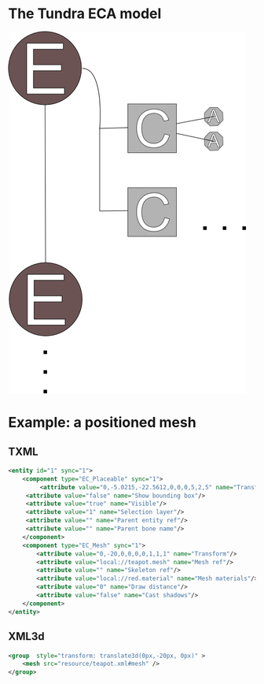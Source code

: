 The Tundra ECA model
====================

![(ECA Diagram)](https://github.com/realXtend/doc/raw/master/ec_model.png "Entity-Component model")

Example: a positioned mesh
==========================

TXML
----

```xml
<entity id="1" sync="1">
    <component type="EC_Placeable" sync="1">
         <attribute value="0,-5.0215,-22.5612,0,0,0,5,2,5" name="Transform"/>
	 <attribute value="false" name="Show bounding box"/>
  	 <attribute value="true" name="Visible"/>
	 <attribute value="1" name="Selection layer"/>
	 <attribute value="" name="Parent entity ref"/>
   	 <attribute value="" name="Parent bone name"/>
    </component>
    <component type="EC_Mesh" sync="1">
        <attribute value="0,-20,0,0,0,0,1,1,1" name="Transform"/>
        <attribute value="local://teapot.mesh" name="Mesh ref"/>
        <attribute value="" name="Skeleton ref"/>
        <attribute value="local://red.material" name="Mesh materials"/>
        <attribute value="0" name="Draw distance"/>
        <attribute value="false" name="Cast shadows"/>
    </component>
</entity>
```

XML3d
-----

```xml
<group  style="transform: translate3d(0px,-20px, 0px)" >
    <mesh src="resource/teapot.xml#mesh" />
</group>
```
